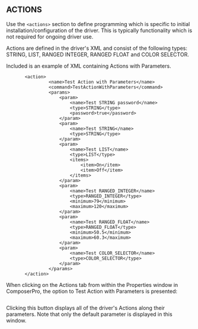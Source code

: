 ## ACTIONS

Use the `<actions>` section to define programming which is specific to initial installation/configuration of the driver. This is typically functionality which is not required for ongoing driver use.

Actions are defined in the driver's XML and consist of the following types: STRING, LIST, RANGED INTEGER, RANGED FLOAT and COLOR SELECTOR.

Included is an example of XML containing Actions with Parameters.

	       <action>
	                <name>Test Action with Parameters</name>
	                <command>TestActionWithParameters</command>
	                <params>
	                    <param>
	                        <name>Test STRING password</name>
	                        <type>STRING</type>
	                        <password>true</password>
	                    </param>
	                    <param>
	                        <name>Test STRING</name>
	                        <type>STRING</type>
	                    </param>
	                    <param>
	                        <name>Test LIST</name>
	                        <type>LIST</type>
	                        <items>
	                            <item>On</item>
	                            <item>Off</item>
	                        </items>
	                    </param>
	                    <param>
	                        <name>Test RANGED_INTEGER</name>
	                        <type>RANGED_INTEGER</type>
	                        <minimum>79</minimum>
	                        <maximum>120</maximum>
	                    </param>
	                    <param>
	                        <name>Test RANGED_FLOAT</name>
	                        <type>RANGED_FLOAT</type>
	                        <minimum>50.5</minimum>
	                        <maximum>60.3</maximum>
	                    </param>
	                    <param>
	                        <name>Test COLOR_SELECTOR</name>
	                        <type>COLOR_SELECTOR</type>
	                    </param>
	                </params>
	       </action>

When clicking on the Actions tab from within the Properties window in ComposerPro, the option to Test Action with Parameters is presented:

![]()


Clicking this button displays all of the driver's Actions along their parameters. Note that only the default parameter is displayed in this window.

![]()

